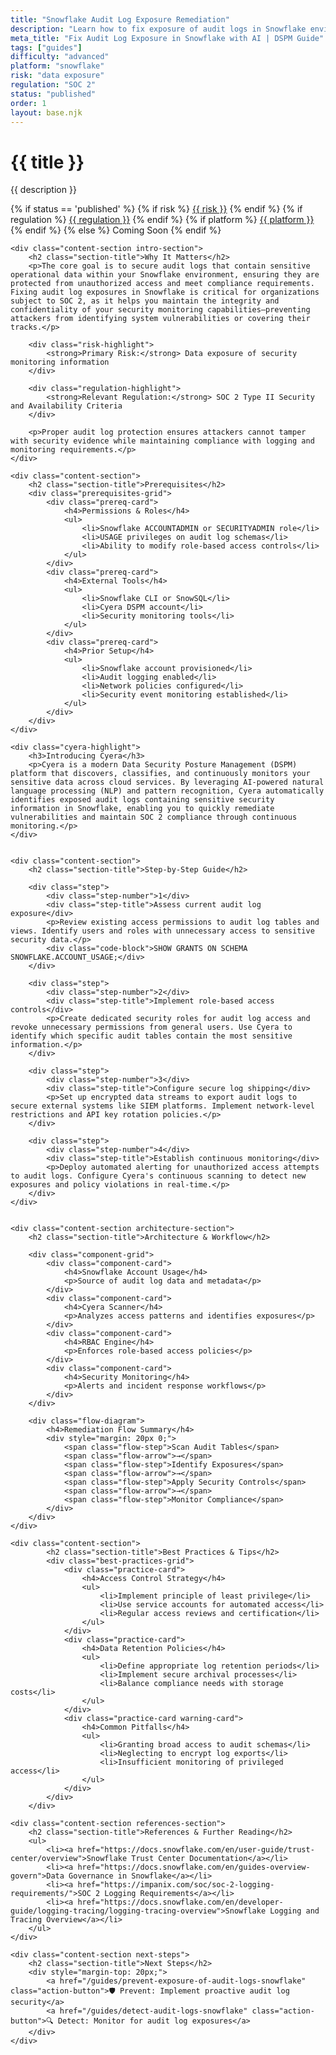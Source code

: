 ```yaml
---
title: "Snowflake Audit Log Exposure Remediation"
description: "Learn how to fix exposure of audit logs in Snowflake environments. Follow step-by-step guidance for SOC 2 compliance."
meta_title: "Fix Audit Log Exposure in Snowflake with AI | DSPM Guide"
tags: ["guides"]
difficulty: "advanced"
platform: "snowflake"
risk: "data exposure"
regulation: "SOC 2"
status: "published"
order: 1
layout: base.njk
---
```


<div class="container">
    <div class="header">
        <h1>{{ title }}</h1>
        <p>{{ description }}</p>
        <div class="guide-tags-container">
			<div class="guide-tags-wrapper">
		    {% if status == 'published' %}
		        {% if risk %}
		        <a href="/risk/{{ risk | downcase | replace: ' ', '-' }}/" class="guide-tag risk">{{ risk }}</a>
		        {% endif %}
		        {% if regulation %}
		        <a href="/regulation/{{ regulation | downcase | replace: ' ', '-' }}/" class="guide-tag regulation">{{ regulation }}</a>
		        {% endif %}
		        {% if platform %}
		        <a href="/platforms/{{ platform | downcase | replace: ' ', '-' }}/" class="guide-tag platform">{{ platform }}</a>
		        {% endif %}
		    {% else %}
		        <span class="guide-tag coming-soon">Coming Soon</span>
		    {% endif %}
		</div>
		</div>
    </div>

    <div class="content-section intro-section">
        <h2 class="section-title">Why It Matters</h2>
        <p>The core goal is to secure audit logs that contain sensitive operational data within your Snowflake environment, ensuring they are protected from unauthorized access and meet compliance requirements. Fixing audit log exposures in Snowflake is critical for organizations subject to SOC 2, as it helps you maintain the integrity and confidentiality of your security monitoring capabilities—preventing attackers from identifying system vulnerabilities or covering their tracks.</p>
        
        <div class="risk-highlight">
            <strong>Primary Risk:</strong> Data exposure of security monitoring information
        </div>
        
        <div class="regulation-highlight">
            <strong>Relevant Regulation:</strong> SOC 2 Type II Security and Availability Criteria
        </div>
        
        <p>Proper audit log protection ensures attackers cannot tamper with security evidence while maintaining compliance with logging and monitoring requirements.</p>
    </div>

    <div class="content-section">
        <h2 class="section-title">Prerequisites</h2>
        <div class="prerequisites-grid">
            <div class="prereq-card">
                <h4>Permissions & Roles</h4>
                <ul>
                    <li>Snowflake ACCOUNTADMIN or SECURITYADMIN role</li>
                    <li>USAGE privileges on audit log schemas</li>
                    <li>Ability to modify role-based access controls</li>
                </ul>
            </div>
            <div class="prereq-card">
                <h4>External Tools</h4>
                <ul>
                    <li>Snowflake CLI or SnowSQL</li>
                    <li>Cyera DSPM account</li>
                    <li>Security monitoring tools</li>
                </ul>
            </div>
            <div class="prereq-card">
                <h4>Prior Setup</h4>
                <ul>
                    <li>Snowflake account provisioned</li>
                    <li>Audit logging enabled</li>
                    <li>Network policies configured</li>
                    <li>Security event monitoring established</li>
                </ul>
            </div>
        </div>
    </div>
	
    <div class="cyera-highlight">
        <h3>Introducing Cyera</h3>
        <p>Cyera is a modern Data Security Posture Management (DSPM) platform that discovers, classifies, and continuously monitors your sensitive data across cloud services. By leveraging AI-powered natural language processing (NLP) and pattern recognition, Cyera automatically identifies exposed audit logs containing sensitive security information in Snowflake, enabling you to quickly remediate vulnerabilities and maintain SOC 2 compliance through continuous monitoring.</p>
    </div>
	

    <div class="content-section">
        <h2 class="section-title">Step-by-Step Guide</h2>
        
        <div class="step">
            <div class="step-number">1</div>
            <div class="step-title">Assess current audit log exposure</div>
            <p>Review existing access permissions to audit log tables and views. Identify users and roles with unnecessary access to sensitive security data.</p>
            <div class="code-block">SHOW GRANTS ON SCHEMA SNOWFLAKE.ACCOUNT_USAGE;</div>
        </div>

        <div class="step">
            <div class="step-number">2</div>
            <div class="step-title">Implement role-based access controls</div>
            <p>Create dedicated security roles for audit log access and revoke unnecessary permissions from general users. Use Cyera to identify which specific audit tables contain the most sensitive information.</p>
        </div>

        <div class="step">
            <div class="step-number">3</div>
            <div class="step-title">Configure secure log shipping</div>
            <p>Set up encrypted data streams to export audit logs to secure external systems like SIEM platforms. Implement network-level restrictions and API key rotation policies.</p>
        </div>

        <div class="step">
            <div class="step-number">4</div>
            <div class="step-title">Establish continuous monitoring</div>
            <p>Deploy automated alerting for unauthorized access attempts to audit logs. Configure Cyera's continuous scanning to detect new exposures and policy violations in real-time.</p>
        </div>
    </div>


    <div class="content-section architecture-section">
        <h2 class="section-title">Architecture & Workflow</h2>
        
        <div class="component-grid">
            <div class="component-card">
                <h4>Snowflake Account Usage</h4>
                <p>Source of audit log data and metadata</p>
            </div>
            <div class="component-card">
                <h4>Cyera Scanner</h4>
                <p>Analyzes access patterns and identifies exposures</p>
            </div>
            <div class="component-card">
                <h4>RBAC Engine</h4>
                <p>Enforces role-based access policies</p>
            </div>
            <div class="component-card">
                <h4>Security Monitoring</h4>
                <p>Alerts and incident response workflows</p>
            </div>
        </div>

        <div class="flow-diagram">
            <h4>Remediation Flow Summary</h4>
            <div style="margin: 20px 0;">
                <span class="flow-step">Scan Audit Tables</span>
                <span class="flow-arrow">→</span>
                <span class="flow-step">Identify Exposures</span>
                <span class="flow-arrow">→</span>
                <span class="flow-step">Apply Security Controls</span>
                <span class="flow-arrow">→</span>
                <span class="flow-step">Monitor Compliance</span>
            </div>
        </div>
    </div>

	<div class="content-section">
	        <h2 class="section-title">Best Practices & Tips</h2>
	        <div class="best-practices-grid">
	            <div class="practice-card">
	                <h4>Access Control Strategy</h4>
	                <ul>
	                    <li>Implement principle of least privilege</li>
	                    <li>Use service accounts for automated access</li>
	                    <li>Regular access reviews and certification</li>
	                </ul>
	            </div>
	            <div class="practice-card">
	                <h4>Data Retention Policies</h4>
	                <ul>
	                    <li>Define appropriate log retention periods</li>
	                    <li>Implement secure archival processes</li>
	                    <li>Balance compliance needs with storage costs</li>
	                </ul>
	            </div>
	            <div class="practice-card warning-card">
	                <h4>Common Pitfalls</h4>
	                <ul>
	                    <li>Granting broad access to audit schemas</li>
	                    <li>Neglecting to encrypt log exports</li>
	                    <li>Insufficient monitoring of privileged access</li>
	                </ul>
	            </div>
	        </div>
	    </div>

    <div class="content-section references-section">
        <h2 class="section-title">References & Further Reading</h2>
        <ul>
            <li><a href="https://docs.snowflake.com/en/user-guide/trust-center/overview">Snowflake Trust Center Documentation</a></li>
            <li><a href="https://docs.snowflake.com/en/guides-overview-govern">Data Governance in Snowflake</a></li>
            <li><a href="https://impanix.com/soc/soc-2-logging-requirements/">SOC 2 Logging Requirements</a></li>
            <li><a href="https://docs.snowflake.com/en/developer-guide/logging-tracing/logging-tracing-overview">Snowflake Logging and Tracing Overview</a></li>
        </ul>
    </div>

    <div class="content-section next-steps">
        <h2 class="section-title">Next Steps</h2>
        <div style="margin-top: 20px;">
            <a href="/guides/prevent-exposure-of-audit-logs-snowflake" class="action-button">🛡️ Prevent: Implement proactive audit log security</a>
            <a href="/guides/detect-audit-logs-snowflake" class="action-button">🔍 Detect: Monitor for audit log exposures</a>
        </div>
    </div>
</div>